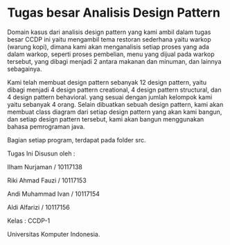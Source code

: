 # Tugas besar Analisis Design Pattern 

Domain kasus dari analisis design pattern yang kami ambil dalam tugas besar CCDP ini yaitu mengambil tema restoran sederhana yaitu warkop (warung kopi), dimana kami akan menganalisis setiap proses yang ada dalam warkop, seperti proses pembelian, menu yang dijual pada warkop tersebut, yang dibagi menjadi 2 antara makanan dan minuman, dan lainnya sebagainya.

Kami telah membuat design pattern sebanyak 12 design pattern, yaitu dibagi menjadi 4 design pattern creational, 4 design pattern structural, dan 4 design pattern behavioral. yang sesuai dengan jumlah kelompok kami yaitu sebanyak 4 orang. Selain dibuatkan sebuah design pattern, kami akan membuat class diagram dari setiap design pattern yang akan kami bangun, dan setiap design pattern tersebut, kami akan bangun menggunakan bahasa pemrograman java.

Bagian setiap program, terdapat pada folder src.

Tugas Ini Disusun oleh :

Ilham Nurjaman	/ 10117138

Riki Ahmad Fauzi / 10117153

Andi Muhammad Ivan	/ 10117154

Aldi Alfarizi	/ 10117156


Kelas : CCDP-1

Universitas Komputer Indonesia.
